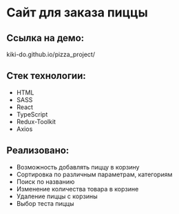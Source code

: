 # Сайт для заказа пиццы


 ## Ссылка на демо: 
  kiki-do.github.io/pizza_project/

 ## Стек технологии: 
 - HTML 
 - SASS 
 - React 
 - TypeScript
 - Redux-Toolkit
 - Axios

  
 
  

 ## Реализовано:
- Возможность добавлять пиццу в корзину 
- Сортировка по различным параметрам, категориям
- Поиск по названию   
- Изменение количества товара в корзине
- Удаление пиццы с корзины
- Выбор теста пиццы
